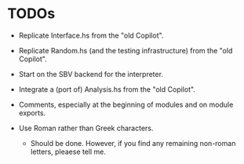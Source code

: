 TODOs
=====

*   Replicate Interface.hs from the "old Copilot".

*   Replicate Random.hs (and the testing infrastructure) from the "old Copilot".

*   Start on the SBV backend for the interpreter.

*   Integrate a (port of) Analysis.hs from the "old Copilot".

*   Comments, especially at the beginning of modules and on module exports.

*   Use Roman rather than Greek characters.

    +   Should be done. However, if you find any remaining non-roman letters,
        pleaese tell me.
